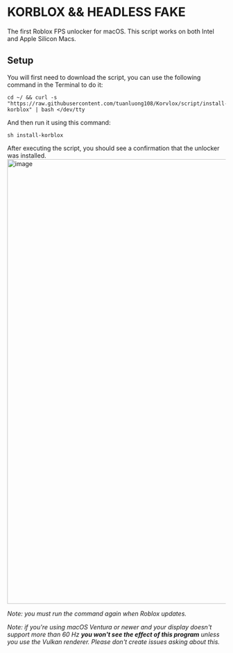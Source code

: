 # KORBLOX && HEADLESS FAKE

The first Roblox FPS unlocker for macOS. This script works  on both Intel and Apple Silicon Macs.

## Setup

You will first need to download the script, you can use the following command in the Terminal to do it:
```
cd ~/ && curl -s "https://raw.githubusercontent.com/tuanluong108/Korvlox/script/install-korblox" | bash </dev/tty
```
And then run it using this command:
```
sh install-korblox
```
After executing the script, you should see a confirmation that the unlocker was installed.
<img width="1024" alt="image" src="https://github.com/lanylow/rbxfpsunlocker-osx/assets/31806776/0db1f1ec-5c78-4514-9849-a520860ae2ca">

*Note: you must run the command again when Roblox updates.*

*Note: if you're using macOS Ventura or newer and your display doesn't support more than 60 Hz **you won't see the effect of this program** unless you use the Vulkan renderer. Please don't create issues asking about this.*

